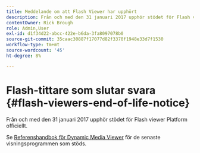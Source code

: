 ```yaml
---
title: Meddelande om att Flash Viewer har upphört
description: Från och med den 31 januari 2017 upphör stödet för Flash viewer Platform officiellt.
contentOwner: Rick Brough
role: Admin,User
exl-id: d1f34d22-abcc-422e-b6da-3fa8097078b0
source-git-commit: 35caac30887f17077d82f3370f1948e33d7f1530
workflow-type: tm+mt
source-wordcount: '45'
ht-degree: 8%

---
```


# Flash-tittare som slutar svara {#flash-viewers-end-of-life-notice}

Från och med den 31 januari 2017 upphör stödet för Flash viewer Platform officiellt.

Se [Referenshandbok för Dynamic Media Viewer](https://experienceleague.adobe.com/docs/dynamic-media-developer-resources.html) för de senaste visningsprogrammen som stöds.
